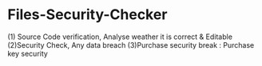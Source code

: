 # Files-Security-Checker
 (1) Source Code verification, Analyse weather it is correct &amp; Editable  (2)Security Check, Any data breach  (3)Purchase security break : Purchase key security
